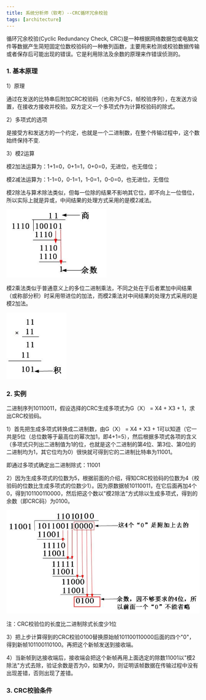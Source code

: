 ```yaml
---
title: 系统分析师（软考）--CRC循环冗余校验
tags: [architecture]
---
```


循环冗余校验(Cyclic Redundancy Check, CRC)是一种根据网络数据包或电脑文件等数据产生简短固定位数校验码的一种散列函数，主要用来检测或校验数据传输或者保存后可能出现的错误。它是利用除法及余数的原理来作错误侦测的。

### 1. 基本原理

1）原理

通过在发送的比特串后附加CRC校验码（也称为FCS，帧校验序列），在发送方设置，在接收方接收并校验。双方定义一个多项式作为计算校验码的除式。

2）多项式的选项

是接受方和发送方的一个约定，也就是一个二进制数，在整个传输过程中，这个数始终保持不变.

3）模2运算

模2加法运算为：1+1=0，0+1=1，0+0=0，无进位，也无借位；

模2减法运算为：1-1=0，0-1=1，1-0=1，0-0=0，也无进位，无借位

模2除法与算术除法类似，但每一位除的结果不影响其它位，即不向上一位借位，所以实际上就是异或，中间结果的处理方式采用的是模2减法。

![](/images/book/tech-analysis/mod2division.jpg)

模2乘法类似于普通意义上的多位二进制乘法，不同之处在于后者累加中间结果（或称部分积）时采用带进位的加法，而模2乘法对中间结果的处理方式采用的是模2加法。

![](/images/book/tech-analysis/mod2multiply.jpg)

### 2. 实例

二进制序列10110011，假设选择的CRC生成多项式为G（X） = X4 + X3 + 1，求出CRC校验码。

1）首先把生成多项式转换成二进制数，由G（X） = X4 + X3 + 1可以知道（它一共是5位（总位数等于最高位的幂次加1，即4+1=5），然后根据多项式各项的含义（多项式只列出二进制值为1的位，也就是这个二进制的第4位、第3位、第0位的二进制均为1，其它位均为0）很快就可得到它的二进制比特串为11001。

即通过多项式确定出二进制除式：11001

2）因为生成多项式的位数为5，根据前面的介绍，得知CRC校验码的位数为4（校验码的位数比生成多项式的位数少1）。因为原数据帧10110011，在它后面再加4个0，得到101100110000，然后把这个数以"模2除法"方式除以生成多项式，得到的余数（即CRC码）为0100。

![](/images/book/tech-analysis/crcdivision.jpg)

注：CRC校验位的长度比二进制除式长度少1位

3）把上步计算得到的CRC校验0100替换原始帧101100110000后面的四个"0"，得到新帧101100110100。再把这个新帧发送到接收端。

4）当新帧到达接收端后，接收端会把这个新帧再用上面选定的除数11001以"模2除法"方式去除，验证余数是否为0，如果为0，则证明该帧数据在传输过程中没有出现差错，否则出现了差错。

### 3. CRC校验条件

